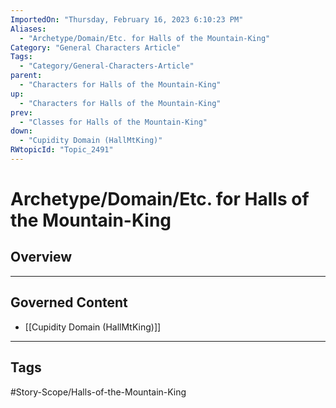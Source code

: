 ```yaml
---
ImportedOn: "Thursday, February 16, 2023 6:10:23 PM"
Aliases:
  - "Archetype/Domain/Etc. for Halls of the Mountain-King"
Category: "General Characters Article"
Tags:
  - "Category/General-Characters-Article"
parent:
  - "Characters for Halls of the Mountain-King"
up:
  - "Characters for Halls of the Mountain-King"
prev:
  - "Classes for Halls of the Mountain-King"
down:
  - "Cupidity Domain (HallMtKing)"
RWtopicId: "Topic_2491"
---
```

# Archetype/Domain/Etc. for Halls of the Mountain-King
## Overview
---
## Governed Content
- [[Cupidity Domain (HallMtKing)]]


---
## Tags
#Story-Scope/Halls-of-the-Mountain-King

